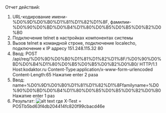 Отчет действий:
1. URL-кодирование имени-%D0%9D%D0%B0%D1%81%D1%82%D1%8F, фамилии-%D0%90%D0%BD%D0%B4%D1%80%D0%B5%D0%B5%D0%B2%D0%B0
2. Подключение telnet в настройках компонентах системы
3.  Вызов telnet в командной строке, подключение localecho, подключение к  IP адресу 151.248.115.32 80
4. Ввод:
POST /api/req/%D0%9D%D0%B0%D1%81%D1%82%D1%8F/%D0%90%D0%BD%D0%B4%D1%80%D0%B5%D0%B5%D0%B2%D0%B0/ HTTP/1.1
Host:kodaktor.ru
Content-Type:application/x-www-form-urlencoded
Content-Length:65
Нажатие enter 2 раза
5. Ввод:
name=%D0%9D%D0%B0%D1%81%D1%82%D1%8Ffamilyname=%D0%90%D0%BD%D0%B4%D1%80%D0%B5%D0%B5%D0%B2%D0%B0
Нажатие enter 1 раз
6. Результат:
![alt text](https://github.com/nastyandreeva/13-03-2017---Node/blob/master/телнет.PNG)
где X-Test = POSTb5bd63f4db204414fc820f99cbacd46e
